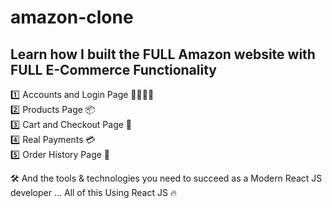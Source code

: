 # amazon-clone

## Learn how I  built the FULL Amazon website with FULL E-Commerce Functionality   

1️⃣ Accounts and Login Page 👨👨👧👦     
2️⃣ Products Page 📦     
3️⃣ Cart and Checkout Page  🛒     
4️⃣ Real Payments 💳     
5️⃣ Order History Page 📖 

🛠️ And the tools &amp; technologies you need to succeed as a Modern React JS developer ... All of this Using React JS 🔥
